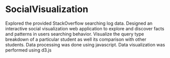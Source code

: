 # SocialVisualization
Explored the provided StackOverflow searching log data​. Designed an interactive social visualization web application to explore and discover facts and patterns in users searching behavior. Visualize the query type breakdown of a particular student as well its comparison with other students. Data processing was done using javascript. Data visualization was performed using d3.js
